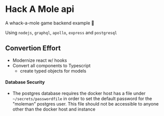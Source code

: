 # Hack A Mole api

A whack-a-mole game backend example 🦔

Using ```nodejs```, ```graphql```, ```apollo```, ```express``` and ```postgresql``` 

## Convertion Effort
- Modernize react w/ hooks
- Convert all components to Typescript
    - create typed objects for models

#### Database Security

- The postgres database requires the docker host has a file under ```~/secrets/passwordfile``` in order to set the default password for the "moleman" postgres user. This file should not be accessible to anyone other than the docker host and instance
